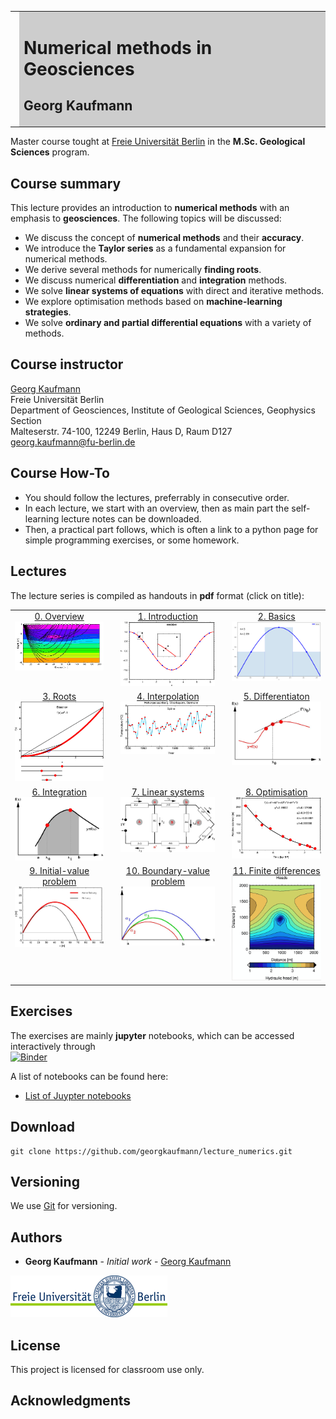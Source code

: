 <meta http-equiv="Content-Type" content="text/html; charset=utf-8"/>
<table>
<tr><td><img style="height: 150px;" src="images/Raytrace3_gk.jpg"></td>
<td bgcolor="#CDCDCD" style="width:600px">
<h1>Numerical methods in Geosciences</h1>
<h2>Georg Kaufmann</h2>
</td>
</tr>
</table>

Master course tought at [Freie Universität Berlin](http://fu-berlin.de) in the 
**M.Sc. Geological Sciences** program.

## Course summary

This lecture provides an introduction to **numerical methods** with an emphasis to **geosciences**. The following topics will be discussed:

- We discuss the concept of **numerical methods** and their **accuracy**.
- We introduce the **Taylor series** as a fundamental expansion for numerical methods.
- We derive several methods for numerically **finding roots**.
- We discuss numerical **differentiation** and **integration** methods.
- We solve **linear systems of equations** with direct and iterative methods.
- We explore optimisation methods based on **machine-learning strategies**.
- We solve **ordinary and partial differential equations** with a variety of methods.

## Course instructor

[Georg Kaufmann](http://userpage.fu-berlin.de/~geodyn)<br>
Freie Universität Berlin<br>
Department of Geosciences, Institute of Geological Sciences, Geophysics Section<br>
Malteserstr. 74-100, 12249 Berlin, Haus D, Raum D127<br>
[georg.kaufmann@fu-berlin.de](mailto:georg.kaufmann@fu-berlin.de)

## Course How-To

- You should follow the lectures, preferrably in consecutive order.
- In each lecture, we start with an overview, then as main part the self-learning lecture notes can be downloaded.
- Then, a practical part follows, which is often a link to a python page for simple programming exercises, or some homework.

## Lectures

The lecture series is compiled as handouts in **pdf** format
(click on title):

<table>
<tr>
<td style="height: 30px;vertical-align:top;text-align:center">
<a href='handouts/Lecture_Numerics_00_Overview_handout.pdf'>0. Overview</a> <br><img src='images/Raytrace3_gk.jpg' style=width:40mm></td>
<td style="height: 30px;vertical-align:top;text-align:center">
<a href='handouts/Lecture_Numerics_01_Introduction_handout.pdf'>1. Introduction</a> <br><img src='images/chapter/chap01.jpg' style=width:40mm></td>
<td style="height: 30px;vertical-align:top;text-align:center">
<a href='handouts/Lecture_Numerics_02_Basics_handout.pdf'>2. Basics</a> <br><img src='images/chapter/chap02.png' style=width:40mm></td>
</tr>
<tr>
<td style="height: 30px;vertical-align:top;text-align:center">
<a href='handouts/Lecture_Numerics_03_Roots_handout.pdf'>3. Roots</a> <br><img src='images/chapter/chap03.jpg' style=width:40mm></td>
<td style="height: 30px;vertical-align:top;text-align:center">
<a href='handouts/Lecture_Numerics_04_Interpolation_handout.pdf'>4. Interpolation</a> <br><img src='images/chapter/chap04.jpg' style=width:40mm></td>
<td style="height: 30px;vertical-align:top;text-align:center">
<a href='handouts/Lecture_Numerics_05_Differentiation_handout.pdf'>5. Differentiaton</a> <br><img src='images/chapter/chap05.jpg' style=width:40mm></td>
</tr>
<tr>
<td style="height: 30px;vertical-align:top;text-align:center">
<a href='handouts/Lecture_Numerics_06_Integration_handout.pdf'>6. Integration</a> <br><img src='images/chapter/chap06.jpg' style=width:40mm></td>
<td style="height: 30px;vertical-align:top;text-align:center">
<a href='handouts/Lecture_Numerics_07_Linear_Systems1_handout.pdf'>7. Linear systems</a> <br><img src='images/chapter/chap07.jpg' style=width:40mm></td>
<td style="height: 30px;vertical-align:top;text-align:center">
<a href='handouts/Lecture_Numerics_08_Optimization_handout.pdf'>8. Optimisation</a> <br><img src='images/chapter/chap08.jpg' style=width:40mm></td>
</tr>
<tr>
<td style="height: 30px;vertical-align:top;text-align:center">
<a href='handouts/Lecture_Numerics_09_ODE1_handout.pdf'>9. Initial-value problem</a> <br><img src='images/chapter/chap09.jpg' style=width:40mm></td>
<td style="height: 30px;vertical-align:top;text-align:center">
<a href='handouts/Lecture_Numerics_10_ODE2_handout.pdf'>10. Boundary-value problem</a> <br><img src='images/chapter/chap10.jpg' style=width:40mm></td>
<td style="height: 30px;vertical-align:top;text-align:center">
<a href='handouts/Lecture_Numerics_11_PDE1_handout.pdf'>11. Finite differences</a> <br><img src='images/chapter/chap11.jpg' style=width:40mm></td>
</tr>
</table>

## Exercises

The exercises are mainly **jupyter** notebooks, which can be accessed interactively through<br>
[![Binder](https://mybinder.org/badge_logo.svg)](https://mybinder.org/v2/gh/georgkaufmann/lecture_numerics.git/main?filepath=index.ipynb)

A list of notebooks can be found here:

- <a href="README_Notebooks.md" target="_blank">List of Juypter notebooks</a>

## Download
```
git clone https://github.com/georgkaufmann/lecture_numerics.git
```

## Versioning

We use [Git](https://git-scm.com/) for versioning.

## Authors

* **Georg Kaufmann** - *Initial work* - [Georg Kaufmann](http://userpage.fu-berlin.de/~geodyn)

![](images/fu-logo.jpg)


## License

This project is licensed for classroom use only.

## Acknowledgments
